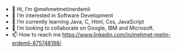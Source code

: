 - 👋 Hi, I’m @mehmetmetinerdemli
- 👀 I’m interested in Software Development
- 🌱 I’m currently learning Java, C, Html, Css, JavaScript
- 💞️ I’m looking to collaborate on Google, IBM and Microsoft.
- 📫 How to reach me https://www.linkedin.com/in/mehmet-metin-erdemli-875748198/

<!---
mehmetmetinerdemli/mehmetmetinerdemli is a ✨ special ✨ repository because its `README.md` (this file) appears on your GitHub profile.
You can click the Preview link to take a look at your changes.
--->
